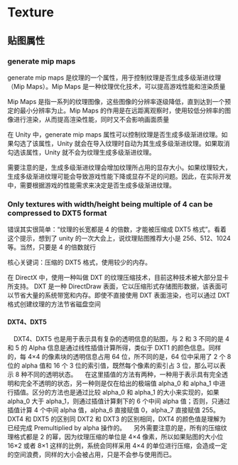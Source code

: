 # Texture

## 贴图属性

### generate mip maps

generate mip maps 是纹理的一个属性，用于控制纹理是否生成多级渐进纹理（Mip Maps）。Mip Maps 是一种纹理优化技术，可以提高游戏性能和渲染质量

Mip Maps 是指一系列的纹理图像，这些图像的分辨率逐级降低，直到达到一个预定的最小分辨率为止。Mip Maps 的作用是在远距离观察时，使用较低分辨率的图像进行渲染，从而提高渲染性能，同时又不会影响画面质量

在 Unity 中，generate mip maps 属性可以控制纹理是否生成多级渐进纹理。如果勾选了该属性，Unity 就会在导入纹理时自动为其生成多级渐进纹理。如果取消勾选该属性，Unity 就不会为纹理生成多级渐进纹理。

需要注意的是，生成多级渐进纹理会增加纹理所占用的显存大小。如果纹理较大，生成多级渐进纹理可能会导致游戏性能下降或显存不足的问题。因此，在实际开发中，需要根据游戏的性能需求来决定是否生成多级渐进纹理。

### Only textures with width/height being multiple of 4 can be compressed to DXT5 format

错误其实很简单：“纹理的长宽都是 4 的倍数，才能被压缩成 DXT5 格式”。看着这个提示，想到了 unity 的一次大会上，说纹理贴图推荐大小是 256、512、1024 等。当然，只要是 4 的倍数就行

核心关键词：压缩的 DXT5 格式，使用较少的内存。

在 DirectX 中，使用一种叫做 DXT 的纹理压缩技术，目前这种技术被大部分显卡所支持。 DXT 是一种 DirectDraw 表面，它以压缩形式存储图形数据，该表面可以节省大量的系统带宽和内存。即使不直接使用 DXT 表面渲染，也可以通过 DXT 格式创建纹理的方法节省磁盘空间

#### DXT4、DXT5

&ensp;&ensp;DXT4、DXT5 也是用于表示具有复杂的透明信息的贴图，与 2 和 3 不同的是 4 和 5 的 Alpha 信息是通过线性插值计算所得，类似于 DXT1 的颜色信息。同样的，每 4×4 的像素块的透明信息占用 64 位，所不同的是，64 位中采用了 2 个 8 位的 alpha 值和 16 个 3 位的索引值，既然每个像素的索引占 3 位，那么可以表示 8 种不同的透明状态。
&ensp;&ensp;在这里插值的方法有两种，一种用于表示具有完全透明和完全不透明的状态，另一种则是仅在给出的极端值 alpha_0 和 alpha_1 中进行插值。区分的方法也是通过比较 alpha_0 和 alpha_1 的大小来实现的，如果 alpha_0 大于 alpha_1，则通过插值计算剩下的 6 个中间 alpha 值；否则，只通过插值计算 4 个中间 alpha 值，alpha_6 直接赋值 0，alpha_7 直接赋值 255。
&ensp;&ensp;DXT4 和 DXT5 的区别同 DXT2 和 DXT3 的区别相同，DXT4 的颜色值是理解为已经完成 Premultiplied by alpha 操作的。
&ensp;&ensp;另外需要注意的是，所有的压缩纹理格式都是 2 的幂，因为纹理压缩的单位是 4×4 像素，所以如果贴图的大小位 16×2 或者 8×1 这样的比例，系统会同样采用 4×4 的单位进行压缩，会造成一定的空间浪费，同样的大小会被占用，只是不会参与使用而已。
